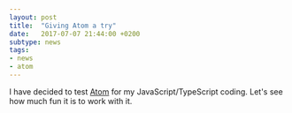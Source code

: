 ```yaml
---
layout: post
title:  "Giving Atom a try"
date:   2017-07-07 21:44:00 +0200
subtype: news
tags:
- news
- atom
---
```

I have decided to test [Atom](https://atom.io) for my JavaScript/TypeScript coding.
Let's see how much fun it is to work with it.
